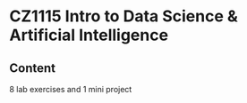 # CZ1115 Intro to Data Science & Artificial Intelligence

## Content
8 lab exercises and 1 mini project
 
